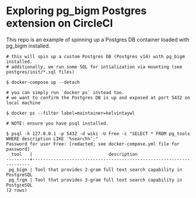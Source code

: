 # Exploring pg_bigm Postgres extension on CircleCI

This repo is an example of spinning up a Postgres DB container loaded with pg_bigm installed.


```console
# this will spin up a custom Postgres DB (Postgres v14) with pg_bigm installed.
# additionally, we run some SQL for intialization via mounting (see postgres/init/*.sql files)

$ docker-compose up --detach

# you can simply run `docker ps` instead too.
# we want to confirm the Postgres DB is up and exposed at port 5432 on local machine

$ docker ps --filter label=maintainer=kelvintaywl

# NOTE: ensure you have psql installed.

$ psql -h 127.0.0.1 -p 5432 -d wiki -U Free -c "SELECT * FROM pg_tools WHERE description LIKE '%search%';"
Password for user Free: [redacted; see docker-compose.yml file for password]
  tool   |                             description
---------+---------------------------------------------------------------------
 pg_bigm | Tool that provides 2-gram full text search capability in PostgreSQL
 pg_trgm | Tool that provides 3-gram full text search capability in PostgreSQL
(2 rows)
```
